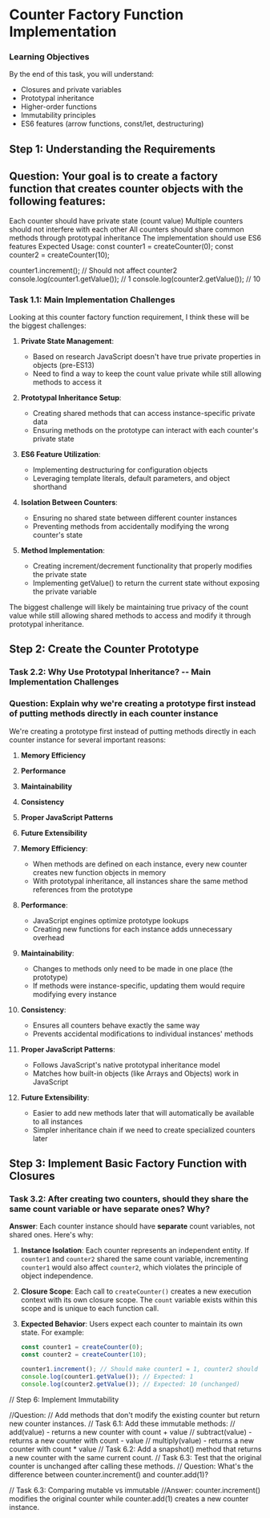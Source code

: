 # Counter Factory Function Implementation

### Learning Objectives
By the end of this task, you will understand:

- Closures and private variables
- Prototypal inheritance
- Higher-order functions
- Immutability principles
- ES6 features (arrow functions, const/let, destructuring)

## Step 1: Understanding the Requirements

## Question: Your goal is to create a factory function that creates counter objects with the following features:
Each counter should have private state (count value)
Multiple counters should not interfere with each other
All counters should share common methods through prototypal inheritance
The implementation should use ES6 features
Expected Usage:
const counter1 = createCounter(0);
const counter2 = createCounter(10);

 
counter1.increment(); // Should not affect counter2
console.log(counter1.getValue()); // 1
console.log(counter2.getValue()); // 10

### Task 1.1: Main Implementation Challenges

Looking at this counter factory function requirement, I think these will be the biggest challenges:

1. **Private State Management**:
   - Based on research JavaScript doesn't have true private properties in objects (pre-ES13)
   - Need to find a way to keep the count value private while still allowing methods to access it

2. **Prototypal Inheritance Setup**:
   - Creating shared methods that can access instance-specific private data
   - Ensuring methods on the prototype can interact with each counter's private state

3. **ES6 Feature Utilization**:
   - Implementing destructuring for configuration objects
   - Leveraging template literals, default parameters, and object shorthand

4. **Isolation Between Counters**:
   - Ensuring no shared state between different counter instances
   - Preventing methods from accidentally modifying the wrong counter's state

5. **Method Implementation**:
   - Creating increment/decrement functionality that properly modifies the private state
   - Implementing getValue() to return the current state without exposing the private variable

The biggest challenge will likely be maintaining true privacy of the count value while still allowing shared methods to access and modify it through prototypal inheritance.


## Step 2: Create the Counter Prototype
### Task 2.2: Why Use Prototypal Inheritance? -- Main Implementation Challenges
### Question: Explain why we're creating a prototype first instead of putting methods directly in each counter instance

We're creating a prototype first instead of putting methods directly in each counter instance for several important reasons:
1. **Memory Efficiency**
2. **Performance**
3. **Maintainability**
4. **Consistency**
5. **Proper JavaScript Patterns**
6. **Future Extensibility**

1. **Memory Efficiency**:
   - When methods are defined on each instance, every new counter creates new function objects in memory
   - With prototypal inheritance, all instances share the same method references from the prototype

2. **Performance**:
   - JavaScript engines optimize prototype lookups
   - Creating new functions for each instance adds unnecessary overhead

3. **Maintainability**:
   - Changes to methods only need to be made in one place (the prototype)
   - If methods were instance-specific, updating them would require modifying every instance

4. **Consistency**:
   - Ensures all counters behave exactly the same way
   - Prevents accidental modifications to individual instances' methods

5. **Proper JavaScript Patterns**:
   - Follows JavaScript's native prototypal inheritance model
   - Matches how built-in objects (like Arrays and Objects) work in JavaScript

6. **Future Extensibility**:
   - Easier to add new methods later that will automatically be available to all instances
   - Simpler inheritance chain if we need to create specialized counters later


## Step 3: Implement Basic Factory Function with Closures
### Task 3.2: After creating two counters, should they share the same count variable or have separate ones? Why?

**Answer**: Each counter instance should have **separate** count variables, not shared ones. 
Here's why:

1. **Instance Isolation**: Each counter represents an independent entity. If `counter1` and `counter2` shared the same count variable, incrementing `counter1` would also affect `counter2`, which violates the principle of object independence.

2. **Closure Scope**: Each call to `createCounter()` creates a new execution context with its own closure scope. The `count` variable exists within this scope and is unique to each function call.

3. **Expected Behavior**: Users expect each counter to maintain its own state. For example:
   ```javascript
   const counter1 = createCounter(0);
   const counter2 = createCounter(10);
   
   counter1.increment(); // Should make counter1 = 1, counter2 should still be 10
   console.log(counter1.getValue()); // Expected: 1
   console.log(counter2.getValue()); // Expected: 10 (unchanged)
   ```

// Step 6: Implement Immutability

//Question:
// Add methods that don't modify the existing counter but return new counter instances.
// Task 6.1: Add these immutable methods:
// add(value) - returns a new counter with count + value
// subtract(value) - returns a new counter with count - value
// multiply(value) - returns a new counter with count * value
// Task 6.2: Add a snapshot() method that returns a new counter with the same current count.
// Task 6.3: Test that the original counter is unchanged after calling these methods.
// Question: What's the difference between counter.increment() and counter.add(1)?


// Task 6.3: Comparing mutable vs immutable
//Answer: counter.increment() modifies the original counter while counter.add(1) creates a new counter instance.